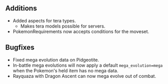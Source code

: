 ## Additions
- Added aspects for tera types.
  - Makes tera models possible for servers.
- PokemonRequirements now accepts conditions for the moveset.

## Bugfixes
- Fixed mega evolution data on Pidgeotite.
- In-battle mega evolutions will now apply a default `mega_evolution=mega` when the Pokemon's held item has no mega data.
- Rayquaza with Dragon Ascent can now mega evolve out of combat.
